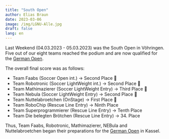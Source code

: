 ```yaml
---
title: "South Open"
author: Elias Braun
date: 2023-03-06
image: /img/LGNU-Alle.jpg
draft: false
lang: en
---
```


Last Weekend (04.03.2023 - 05.03.2023) was the South Open in Vöhringen.
Five out of our eight teams reached the podium and are now qualified 
for the [German Open](/en/posts/germanopen2023).

The overall final score was as follows: 

 - Team Faabs (Soccer Open int.) &rarr; Second Place 🥈
 - Team Robotronic (Soccer LightWeight int.) &rarr; Second Place 🥈
 - Team Mathimazierer (Soccer LightWeight Entry) &rarr; Third Place 🥉
 - Team Nebula (Soccer LightWeight Entry) &rarr; Second Place 🥈
 - Team Nuttelabroetchen (OnStage) &rarr; First Place 🥇
 - Team RoboChip (Rescue Line Entry) &rarr; Ninth Place
 - Team Superprogrammierer (Rescue Line Entry) &rarr; Tenth Place
 - Team Die belegten Brötchen (Rescue Line Entry) &rarr; 34. Place

 Thus, Team Faabs, Robotronic, Mathimazierer, NEBula and
 Nuttelabroetchen began their preparations for the [German Open](/en/posts/germanopen2023) in Kassel.
